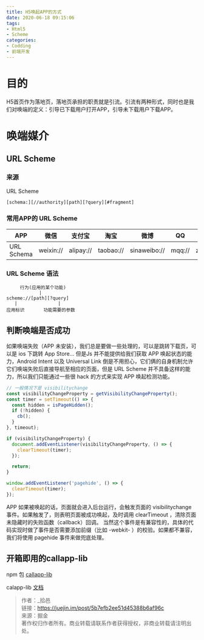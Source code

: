 ```yaml
---
title: H5唤起APP的方式
date: 2020-06-18 09:15:06
tags:
- Html5
- Scheme
categories:
- Codding
- 前端开发
---
```


# 目的
H5首页作为落地页，落地页承担的职责就是引流。引流有两种形式，同时也是我们对唤端的定义：引导已下载用户打开APP，引导未下载用户下载APP。

<!-- more -->

# 唤端媒介

## URL Scheme
### 来源
URL Scheme
```
[schema:][//authority][path][?query][#fragment]
```
### 常用APP的 URL Scheme
| APP        | 微信      | 支付宝    | 淘宝      | 微博         | QQ     | 知乎     | 短信   |
| ---------- | --------- | --------- | --------- | ------------ | ------ | -------- | ------ |
| URL Schema | weixin:// | alipay:// | taobao:// | sinaweibo:// | mqq:// | zhihu:// | sms:// |

### URL Scheme 语法
```
     行为(应用的某个功能)    
            |
scheme://[path][?query]
   |               |
应用标识       功能需要的参数

```
## 判断唤端是否成功
如果唤端失败（APP 未安装），我们总是要做一些处理的，可以是跳转下载页，可以是 ios 下跳转 App Store... 但是Js 并不能提供给我们获取 APP 唤起状态的能力，Android Intent 以及 Universal Link 倒是不用担心，它们俩的自身机制允许它们唤端失败后直接导航至相应的页面，但是 URL Scheme 并不具备这样的能力，所以我们只能通过一些很 hack 的方式来实现 APP 唤起检测功能。

``` js
// 一般情况下是 visibilitychange 
const visibilityChangeProperty = getVisibilityChangeProperty();
const timer = setTimeout(() => {
  const hidden = isPageHidden();
  if (!hidden) {
    cb();
  }
}, timeout);

if (visibilityChangeProperty) {
  document.addEventListener(visibilityChangeProperty, () => {
    clearTimeout(timer);
  });

  return;
}

window.addEventListener('pagehide', () => {
  clearTimeout(timer);
});

```

APP 如果被唤起的话，页面就会进入后台运行，会触发页面的 visibilitychange 事件。如果触发了，则表明页面被成功唤起，及时调用 clearTimeout ，清除页面未隐藏时的失败函数（callback）回调。
当然这个事件是有兼容性的，具体的代码实现时做了事件是否需要添加前缀（比如 -webkit- ）的校验。如果都不兼容，我们将使用 pagehide 事件来做兜底处理。

## 开箱即用的callapp-lib
 npm 包 [callapp-lib](https://www.npmjs.com/package/callapp-lib)

 calapp-lib [文档](https://github.com/suanmei/callapp-lib)

 

> 作者：_拾邑   
链接：https://juejin.im/post/5b7efb2ee51d45388b6af96c   
来源：掘金   
著作权归作者所有。商业转载请联系作者获得授权，非商业转载请注明出处。
